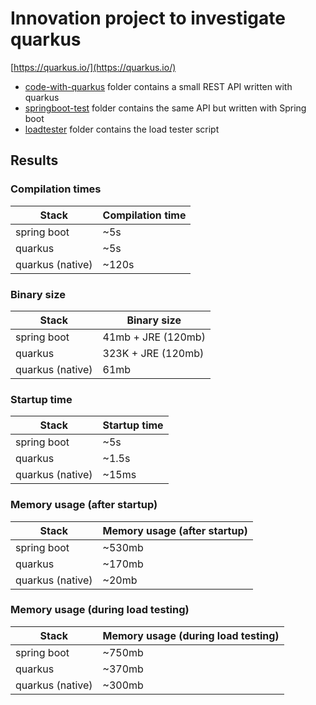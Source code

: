 # Innovation project to investigate quarkus
[https://quarkus.io/](https://quarkus.io/)

- [code-with-quarkus](code-with-quarkus) folder contains a small REST API written with quarkus
- [springboot-test](springboot-test) folder contains the same API but written with Spring boot
- [loadtester](loadtester) folder contains the load tester script

## Results

### Compilation times

| Stack | Compilation time |
| ------------- | ------------- |
| spring boot | ~5s |
| quarkus | ~5s |
| quarkus (native) | ~120s |

### Binary size

| Stack | Binary size |
| ------------- | ------------- |
| spring boot | 41mb + JRE (120mb) |
| quarkus | 323K + JRE (120mb) |
| quarkus (native) | 61mb |

### Startup time

| Stack | Startup time |
| ------------- | ------------- |
| spring boot | ~5s |
| quarkus | ~1.5s |
| quarkus (native) | ~15ms |

### Memory usage (after startup)

| Stack | Memory usage (after startup) |
| ------------- | ------------- |
| spring boot | ~530mb |
| quarkus | ~170mb |
| quarkus (native) | ~20mb |

### Memory usage (during load testing)

| Stack | Memory usage (during load testing) |
| ------------- | ------------- |
| spring boot | ~750mb |
| quarkus | ~370mb |
| quarkus (native) | ~300mb |
